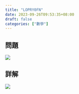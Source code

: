 ```yaml
---
title: "LOPRY0FN"
date: 2023-09-26T09:53:35+08:00
draft: false
categories: ["數學"]
---
```

<!--more-->

## 問題
<img src="/posts/solution/LOPRY0FN-q.png">

## 詳解
<img src="/posts/solution/LOPRY0FN-sol.png">
